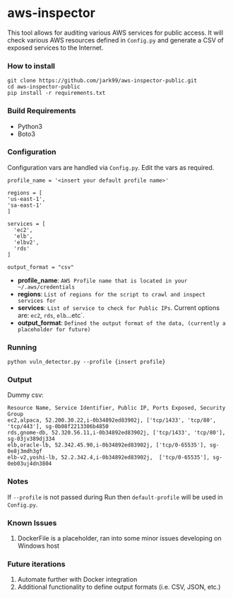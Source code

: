 # aws-inspector
This tool allows for auditing various AWS services for public access.
It will check various AWS resources defined in `Config.py` and generate a CSV of exposed services to the Internet.

### How to install
```
git clone https://github.com/jark99/aws-inspector-public.git
cd aws-inspector-public
pip install -r requirements.txt
```

### Build Requirements
- Python3
- Boto3

### Configuration
Configuration vars are handled via `Config.py`. Edit the vars as required.

```
profile_name = '<insert your default profile name>'

regions = [
'us-east-1',
'sa-east-1'
]

services = [
  'ec2',
  'elb',
  'elbv2',
  'rds'
]

output_format = "csv"
```
- **profile_name**: `AWS Profile name that is located in your ~/.aws/credentials`
- **regions**: `List of regions for the script to crawl and inspect services for`
- **services**: `List of service to check for Public IPs`. Current options are: `ec2`, `rds`, `elb`...etc`.
- **output_format**: `Defined the output format of the data, (currently a placeholder for future)`

### Running
`python vuln_detector.py --profile {insert profile}`

### Output
Dummy csv:
```
Resource Name, Service Identifier, Public IP, Ports Exposed, Security Group
ec2,alpaca, 52.200.30.22,i-0b34892ed83902j, ['tcp/1433', 'tcp/80', 'tcp/443'], sg-0b08f2213306b4850
rds,gnome-db, 52.320.56.11,i-0b34892ed83902j, ['tcp/1433', 'tcp/80'], sg-03jv389dj334
elb,oracle-lb, 52.342.45.90,i-0b34892ed83902j, ['tcp/0-65535'], sg-0e8j3mdh3gf
elb-v2,yoshi-lb, 52.2.342.4,i-0b34892ed83902j,  ['tcp/0-65535'], sg-0eb03uj4dn3804
```


### Notes
If `--profile` is not passed during Run then `default-profile` will be used in `Config.py`.

### Known Issues
1. DockerFile is a placeholder, ran into some minor issues developing on Windows host

### Future iterations
1. Automate further with Docker integration
2. Additional functionality to define output formats (i.e. CSV, JSON, etc.)
